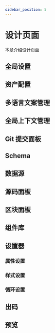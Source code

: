 ```yaml
---
sidebar_position: 5
---
```

# 设计页面

本章介绍设计页面

## 全局设置
## 资产配置
## 多语言文案管理
## 全局上下文管理
## Git 提交面板
## Schema
## 数据源
## 源码面板
## 区块面板
## 组件库

## 设置器
### 属性设置
### 样式设置
### 循环设置
## 出码
## 预览